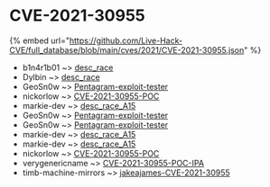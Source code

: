 # CVE-2021-30955
{% embed url="https://github.com/Live-Hack-CVE/full_database/blob/main/cves/2021/CVE-2021-30955.json" %}

* b1n4r1b01 ~> [desc_race](https://www.alice-snow.ru/2021/database/cve-2021-30955/desc_race-b1n4r1b01)
* Dylbin ~> [desc_race](https://www.alice-snow.ru/2021/database/cve-2021-30955/desc_race-dylbin)
* GeoSn0w ~> [Pentagram-exploit-tester](https://www.alice-snow.ru/2021/database/cve-2021-30955/pentagram-exploit-tester-geosn0w)
* nickorlow ~> [CVE-2021-30955-POC](https://www.alice-snow.ru/2021/database/cve-2021-30955/cve-2021-30955-poc-nickorlow)
* markie-dev ~> [desc_race_A15](https://www.alice-snow.ru/2021/database/cve-2021-30955/desc_race_a15-markie-dev)
* GeoSn0w ~> [Pentagram-exploit-tester](https://www.alice-snow.ru/2021/database/cve-2021-30955/pentagram-exploit-tester-geosn0w)
* GeoSn0w ~> [Pentagram-exploit-tester](https://www.alice-snow.ru/2021/database/cve-2021-30955/pentagram-exploit-tester-geosn0w)
* markie-dev ~> [desc_race_A15](https://www.alice-snow.ru/2021/database/cve-2021-30955/desc_race_a15-markie-dev)
* markie-dev ~> [desc_race_A15](https://www.alice-snow.ru/2021/database/cve-2021-30955/desc_race_a15-markie-dev)
* nickorlow ~> [CVE-2021-30955-POC](https://www.alice-snow.ru/2021/database/cve-2021-30955/cve-2021-30955-poc-nickorlow)
* verygenericname ~> [CVE-2021-30955-POC-IPA](https://www.alice-snow.ru/2021/database/cve-2021-30955/cve-2021-30955-poc-ipa-verygenericname)
* timb-machine-mirrors ~> [jakeajames-CVE-2021-30955](https://www.alice-snow.ru/2021/database/cve-2021-30955/jakeajames-cve-2021-30955-timb-machine-mirrors)